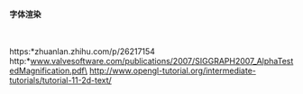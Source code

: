 **字体渲染**

\
\
https:*zhuanlan.zhihu.com/p/26217154\
http:*www.valvesoftware.com/publications/2007/SIGGRAPH2007_AlphaTestedMagnification.pdf\
<http://www.opengl-tutorial.org/intermediate-tutorials/tutorial-11-2d-text/>
